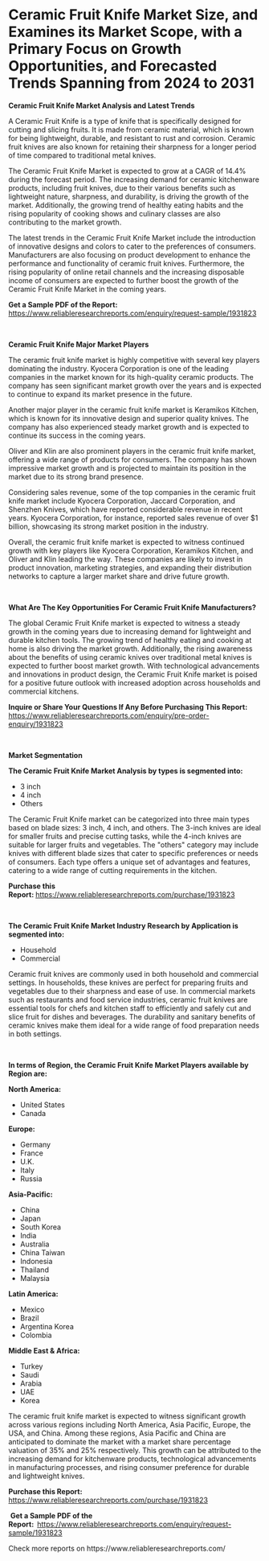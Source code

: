 <p><h1>Ceramic Fruit Knife Market Size, and Examines its Market Scope, with a Primary Focus on Growth Opportunities, and Forecasted Trends Spanning from 2024 to 2031</h1></p><p><strong>Ceramic Fruit Knife Market Analysis and Latest Trends</strong></p>
<p><p>A Ceramic Fruit Knife is a type of knife that is specifically designed for cutting and slicing fruits. It is made from ceramic material, which is known for being lightweight, durable, and resistant to rust and corrosion. Ceramic fruit knives are also known for retaining their sharpness for a longer period of time compared to traditional metal knives.</p><p>The Ceramic Fruit Knife Market is expected to grow at a CAGR of 14.4% during the forecast period. The increasing demand for ceramic kitchenware products, including fruit knives, due to their various benefits such as lightweight nature, sharpness, and durability, is driving the growth of the market. Additionally, the growing trend of healthy eating habits and the rising popularity of cooking shows and culinary classes are also contributing to the market growth.</p><p>The latest trends in the Ceramic Fruit Knife Market include the introduction of innovative designs and colors to cater to the preferences of consumers. Manufacturers are also focusing on product development to enhance the performance and functionality of ceramic fruit knives. Furthermore, the rising popularity of online retail channels and the increasing disposable income of consumers are expected to further boost the growth of the Ceramic Fruit Knife Market in the coming years.</p></p>
<p><strong>Get a Sample PDF of the Report:&nbsp;</strong> <a href="https://www.reliableresearchreports.com/enquiry/request-sample/1931823">https://www.reliableresearchreports.com/enquiry/request-sample/1931823</a></p>
<p>&nbsp;</p>
<p><strong>Ceramic Fruit Knife Major Market Players</strong></p>
<p><p>The ceramic fruit knife market is highly competitive with several key players dominating the industry. Kyocera Corporation is one of the leading companies in the market known for its high-quality ceramic products. The company has seen significant market growth over the years and is expected to continue to expand its market presence in the future.</p><p>Another major player in the ceramic fruit knife market is Keramikos Kitchen, which is known for its innovative design and superior quality knives. The company has also experienced steady market growth and is expected to continue its success in the coming years.</p><p>Oliver and Klin are also prominent players in the ceramic fruit knife market, offering a wide range of products for consumers. The company has shown impressive market growth and is projected to maintain its position in the market due to its strong brand presence.</p><p>Considering sales revenue, some of the top companies in the ceramic fruit knife market include Kyocera Corporation, Jaccard Corporation, and Shenzhen Knives, which have reported considerable revenue in recent years. Kyocera Corporation, for instance, reported sales revenue of over $1 billion, showcasing its strong market position in the industry.</p><p>Overall, the ceramic fruit knife market is expected to witness continued growth with key players like Kyocera Corporation, Keramikos Kitchen, and Oliver and Klin leading the way. These companies are likely to invest in product innovation, marketing strategies, and expanding their distribution networks to capture a larger market share and drive future growth.</p></p>
<p>&nbsp;</p>
<p><strong>What Are The Key Opportunities For Ceramic Fruit Knife Manufacturers?</strong></p>
<p><p>The global Ceramic Fruit Knife market is expected to witness a steady growth in the coming years due to increasing demand for lightweight and durable kitchen tools. The growing trend of healthy eating and cooking at home is also driving the market growth. Additionally, the rising awareness about the benefits of using ceramic knives over traditional metal knives is expected to further boost market growth. With technological advancements and innovations in product design, the Ceramic Fruit Knife market is poised for a positive future outlook with increased adoption across households and commercial kitchens.</p></p>
<p><strong>Inquire or Share Your Questions If Any Before Purchasing This Report:</strong> <a href="https://www.reliableresearchreports.com/enquiry/pre-order-enquiry/1931823">https://www.reliableresearchreports.com/enquiry/pre-order-enquiry/1931823</a></p>
<p>&nbsp;</p>
<p><strong>Market Segmentation</strong></p>
<p><strong>The Ceramic Fruit Knife Market Analysis by types is segmented into:</strong></p>
<p><ul><li>3 inch</li><li>4 inch</li><li>Others</li></ul></p>
<p><p>The Ceramic Fruit Knife market can be categorized into three main types based on blade sizes: 3 inch, 4 inch, and others. The 3-inch knives are ideal for smaller fruits and precise cutting tasks, while the 4-inch knives are suitable for larger fruits and vegetables. The "others" category may include knives with different blade sizes that cater to specific preferences or needs of consumers. Each type offers a unique set of advantages and features, catering to a wide range of cutting requirements in the kitchen.</p></p>
<p><strong>Purchase this Report:&nbsp;</strong><a href="https://www.reliableresearchreports.com/purchase/1931823">https://www.reliableresearchreports.com/purchase/1931823</a></p>
<p>&nbsp;</p>
<p><strong>The Ceramic Fruit Knife Market Industry Research by Application is segmented into:</strong></p>
<p><ul><li>Household</li><li>Commercial</li></ul></p>
<p><p>Ceramic fruit knives are commonly used in both household and commercial settings. In households, these knives are perfect for preparing fruits and vegetables due to their sharpness and ease of use. In commercial markets such as restaurants and food service industries, ceramic fruit knives are essential tools for chefs and kitchen staff to efficiently and safely cut and slice fruit for dishes and beverages. The durability and sanitary benefits of ceramic knives make them ideal for a wide range of food preparation needs in both settings.</p></p>
<p>&nbsp;</p>
<p><strong>In terms of Region, the Ceramic Fruit Knife Market Players available by Region are:</strong></p>
<p>
    <p> <strong> North America: </strong>
        <ul>
            <li>United States</li>
            <li>Canada</li>
        </ul>
        </p> 
    <p> <strong> Europe: </strong>
        <ul>
            <li>Germany</li>
            <li>France</li>
            <li>U.K.</li>
            <li>Italy</li>
            <li>Russia</li>
        </ul>
        </p> 
    <p> <strong> Asia-Pacific: </strong>
        <ul>
            <li>China</li>
            <li>Japan</li>
            <li>South Korea</li>
            <li>India</li>
            <li>Australia</li>
            <li>China Taiwan</li>
            <li>Indonesia</li>
            <li>Thailand</li>
            <li>Malaysia</li>
        </ul>
        </p> 
    <p> <strong> Latin America: </strong>
        <ul>
            <li>Mexico</li>
            <li>Brazil</li>
            <li>Argentina Korea</li>
            <li>Colombia</li>
        </ul>
        </p> 
    <p> <strong> Middle East & Africa: </strong>
        <ul>
            <li>Turkey</li>
            <li>Saudi</li>
            <li>Arabia</li>
            <li>UAE</li>
            <li>Korea</li>
        </ul>
    </p>
    </p>
<p><p>The ceramic fruit knife market is expected to witness significant growth across various regions including North America, Asia Pacific, Europe, the USA, and China. Among these regions, Asia Pacific and China are anticipated to dominate the market with a market share percentage valuation of 35% and 25% respectively. This growth can be attributed to the increasing demand for kitchenware products, technological advancements in manufacturing processes, and rising consumer preference for durable and lightweight knives.</p></p>
<p><strong>Purchase this Report: </strong><a href="https://www.reliableresearchreports.com/purchase/1931823">https://www.reliableresearchreports.com/purchase/1931823</a></p>
<p>&nbsp;<strong>Get a Sample PDF of the Report:&nbsp;&nbsp;</strong><a href="https://www.reliableresearchreports.com/enquiry/request-sample/1931823">https://www.reliableresearchreports.com/enquiry/request-sample/1931823</a></p>
<p><strong></strong></p>
<p>Check more reports on https://www.reliableresearchreports.com/</p>